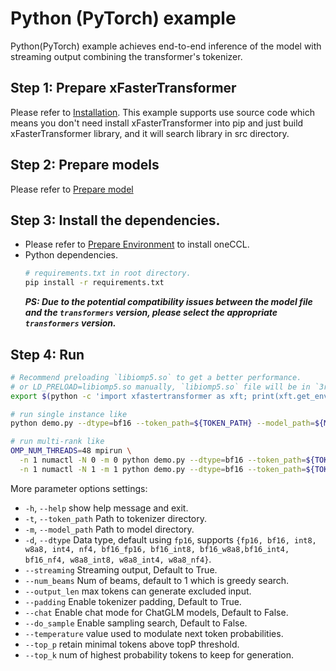 # Python (PyTorch) example
Python(PyTorch) example achieves end-to-end inference of the model with streaming output combining the transformer's tokenizer.

## Step 1: Prepare xFasterTransformer  
Please refer to [Installation](../../README.md#installation). This example supports use source code which means you don't need install xFasterTransformer into pip and just build xFasterTransformer library, and it will search library in src directory.

## Step 2: Prepare models  
Please refer to [Prepare model](../README.md#prepare-model)

## Step 3: Install the dependencies.
- Please refer to [Prepare Environment](#prepare-environment) to install oneCCL.
- Python dependencies.
    ```bash
    # requirements.txt in root directory.
    pip install -r requirements.txt
    ```
    ***PS: Due to the potential compatibility issues between the model file and the `transformers` version, please select the appropriate `transformers` version.***

## Step 4: Run
```bash
# Recommend preloading `libiomp5.so` to get a better performance.
# or LD_PRELOAD=libiomp5.so manually, `libiomp5.so` file will be in `3rdparty/mkl/lib` directory after build xFasterTransformer.
export $(python -c 'import xfastertransformer as xft; print(xft.get_env())')`

# run single instance like
python demo.py --dtype=bf16 --token_path=${TOKEN_PATH} --model_path=${MODEL_PATH}

# run multi-rank like
OMP_NUM_THREADS=48 mpirun \
  -n 1 numactl -N 0 -m 0 python demo.py --dtype=bf16 --token_path=${TOKEN_PATH} --model_path=${MODEL_PATH} : \
  -n 1 numactl -N 1 -m 1 python demo.py --dtype=bf16 --token_path=${TOKEN_PATH} --model_path=${MODEL_PATH}
```
More parameter options settings:
- `-h`, `--help`            show help message and exit.
- `-t`, `--token_path`      Path to tokenizer directory.
- `-m`, `--model_path`      Path to model directory.
- `-d`, `--dtype`           Data type, default using `fp16`, supports `{fp16, bf16, int8, w8a8, int4, nf4, bf16_fp16, bf16_int8, bf16_w8a8,bf16_int4, bf16_nf4, w8a8_int8, w8a8_int4, w8a8_nf4}`.
- `--streaming`             Streaming output, Default to True.
- `--num_beams`             Num of beams, default to 1 which is greedy search.
- `--output_len`            max tokens can generate excluded input.
- `--padding`               Enable tokenizer padding, Default to True.
- `--chat`                  Enable chat mode for ChatGLM models, Default to False.
- `--do_sample`             Enable sampling search, Default to False.
- `--temperature`           value used to modulate next token probabilities.
- `--top_p`                 retain minimal tokens above topP threshold.
- `--top_k`                 num of highest probability tokens to keep for generation.